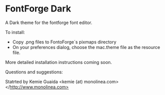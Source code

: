 FontForge Dark
=============

A Dark theme for the fontforge font editor.


To install:
* Copy .png files to FontoForge´s pixmaps directory
* On your preferences dialog, choose the mac.theme file as the resource file.

More detailed installation instructions coming soon.

Questions and suggestions: 


Statrted by Kemie Guaida <kemie (at) monolinea.com></http://www.monolinea.com>